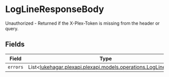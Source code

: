 # LogLineResponseBody

Unauthorized - Returned if the X-Plex-Token is missing from the header or query.


## Fields

| Field                                                                                                       | Type                                                                                                        | Required                                                                                                    | Description                                                                                                 |
| ----------------------------------------------------------------------------------------------------------- | ----------------------------------------------------------------------------------------------------------- | ----------------------------------------------------------------------------------------------------------- | ----------------------------------------------------------------------------------------------------------- |
| `errors`                                                                                                    | List<[lukehagar.plexapi.plexapi.models.operations.LogLineErrors](../../models/operations/LogLineErrors.md)> | :heavy_minus_sign:                                                                                          | N/A                                                                                                         |